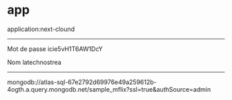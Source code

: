 # app

application:next-clound

---
Mot de passe
icie5vH1T6AW1DcY

Nom
latechnostrea

---
mongodb://atlas-sql-67e2792d69976e49a259612b-4ogth.a.query.mongodb.net/sample_mflix?ssl=true&authSource=admin
